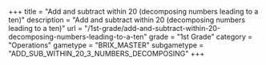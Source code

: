 +++
title = "Add and subtract within 20 (decomposing numbers leading to a ten)"
description = "Add and subtract within 20 (decomposing numbers leading to a ten)"
url = "/1st-grade/add-and-subtract-within-20-decomposing-numbers-leading-to-a-ten"
grade = "1st Grade"
category = "Operations"
gametype = "BRIX_MASTER"
subgametype = "ADD_SUB_WITHIN_20_3_NUMBERS_DECOMPOSING"
+++